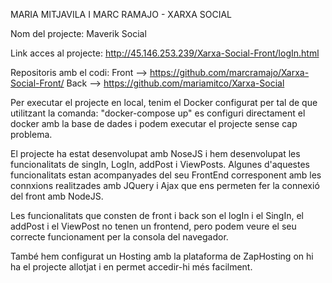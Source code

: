 MARIA MITJAVILA I MARC RAMAJO - XARXA SOCIAL

Nom del projecte: Maverik Social

Link acces al projecte: http://45.146.253.239/Xarxa-Social-Front/logIn.html

Repositoris amb el codi: Front --> https://github.com/marcramajo/Xarxa-Social-Front/ Back --> https://github.com/mariamitco/Xarxa-Social

Per executar el projecte en local, tenim el Docker configurat per tal de que utilitzant la comanda: "docker-compose up" es configuri directament el docker amb la base de dades i podem executar el projecte sense cap problema.

El projecte ha estat desenvolupat amb NoseJS i hem desenvolupat les funcionalitats de singIn, LogIn, addPost i ViewPosts. Algunes d'aquestes funcionalitats estan acompanyades del seu FrontEnd corresponent amb les connxions realitzades amb JQuery i Ajax que ens permeten fer la connexió del front amb NodeJS.

Les funcionalitats que consten de front i back son el logIn i el SingIn, el addPost i el ViewPost no tenen un frontend, pero podem veure el seu correcte funcionament per la consola del navegador.

També hem configurat un Hosting amb la plataforma de ZapHosting on hi ha el projecte allotjat i en permet accedir-hi més facilment.
